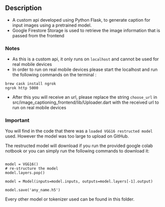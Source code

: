 ## Description

* A custom api developed using Python Flask, to generate caption for input images using a pretrained model.
* Google Firestore Storage is used to retrieve the image information that is passed from the frontend

### Notes

* As this is a custom api, it only runs on `localhost` and cannot be used for real mobile devices
* In order to run on real mobile devices please start the localhost and run the following commands on the terminal : 
```
brew cask install ngrok
ngrok http 5000
```
* After this you will receive an url, please replace the string `choose_url` in src/image_captioning_frontend/lib/Uploader.dart with the received url to run on real mobile devices

### Important
You will find in the code that there was a  `loaded VGG16 restructed model` used. However the model was too large to upload on GitHub.

The restructed model will download if you run the provided google colab notbook or you can simply run the following commands to download it:

```from keras.applications.vgg16 import VGG16

model = VGG16()
# re-structure the model
model.layers.pop()

model = Model(inputs=model.inputs, outputs=model.layers[-1].output)

model.save('any_name.h5')
```


Every other model or tokenizer used can be found in this folder.



